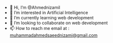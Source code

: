 - 👋 Hi, I’m @Ahmednizamil
- 👀 I’m interested in Artificial Intelligence
- 🌱 I’m currently learning web development
- 💞️ I’m looking to collaborate on web development
- 📫 How to reach me email at : muhammadahmedsaeednizami@gmail.com


<!---
Ahmednizami/Ahmednizami is a ✨ special ✨ repository because its `README.md` (this file) appears on your GitHub profile.
You can click the Preview link to take a look at your changes.
--->

